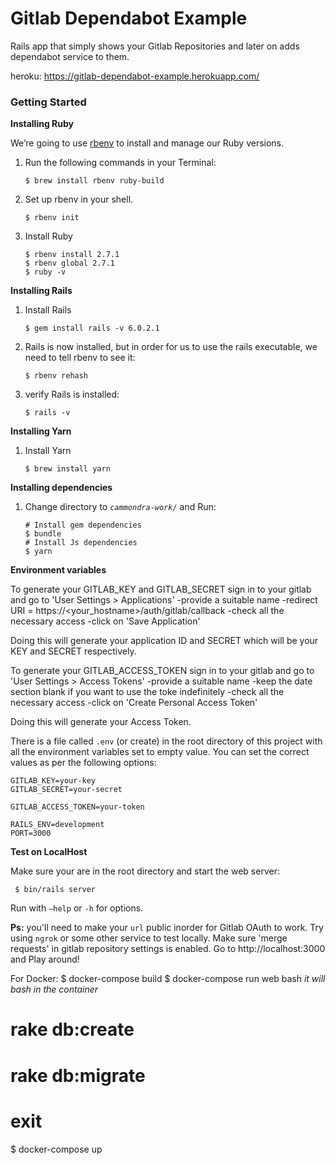 # Gitlab Dependabot Example
Rails app that simply shows your Gitlab Repositories and later on adds dependabot service to them.

heroku: https://gitlab-dependabot-example.herokuapp.com/

### Getting Started
**Installing Ruby**

We’re going to use  [rbenv](https://github.com/sstephenson/rbenv)  to install and manage our Ruby versions.
1. Run the following commands in your Terminal:
    ```
    $ brew install rbenv ruby-build
    ```
2. Set up rbenv in your shell.
    ```
    $ rbenv init
    ```
3. Install Ruby
    ```
    $ rbenv install 2.7.1
    $ rbenv global 2.7.1
    $ ruby -v
    ```

**Installing Rails**
1. Install Rails
      ```
      $ gem install rails -v 6.0.2.1
      ```
2. Rails is now installed, but in order for us to use the rails executable, we need to tell rbenv to see it:
      ```
      $ rbenv rehash
      ```
3. verify Rails is installed:
      ```
      $ rails -v
      ```

**Installing Yarn**
1. Install Yarn
      ```
      $ brew install yarn
      ```

**Installing dependencies**
1. Change directory to *`cammondra-work/`*  and Run:
    ```
    # Install gem dependencies
    $ bundle
    # Install Js dependencies
    $ yarn
    ```
**Environment variables**

To generate your GITLAB_KEY and GITLAB_SECRET sign in to your gitlab and go to 'User Settings > Applications' 
 -provide a suitable name
 -redirect URI = https://<your_hostname>/auth/gitlab/callback
 -check all the necessary access
 -click on 'Save Application'

 Doing this will generate your application ID and SECRET which will be your KEY and SECRET respectively.

 To generate your GITLAB_ACCESS_TOKEN sign in to your gitlab and go to 'User Settings > Access Tokens' 
 -provide a suitable name
 -keep the date section blank if you want to use the toke indefinitely
 -check all the necessary access
 -click on 'Create Personal Access Token'

 Doing this will generate your Access Token.


There is a file called `.env` (or create) in the root directory of this project with all the environment variables set to empty value. You can set the correct values as per the following options:

    GITLAB_KEY=your-key
    GITLAB_SECRET=your-secret

    GITLAB_ACCESS_TOKEN=your-token

    RAILS_ENV=development
    PORT=3000
    

**Test on LocalHost**

Make sure your are in the root directory and start the web server:

  ` $ bin/rails server`

Run with `—help` or `-h` for options.

**Ps:** you'll need to make your `url` public inorder for Gitlab OAuth to work. Try using `ngrok` or some other service to test locally.
Make sure 'merge requests' in gitlab repository settings is enabled.
 Go to http://localhost:3000 and Play around!

 For Docker:
 $ docker-compose build
 $ docker-compose run web bash
 *it will bash in the container*
 # rake db:create
 # rake db:migrate
 # exit
 $ docker-compose up